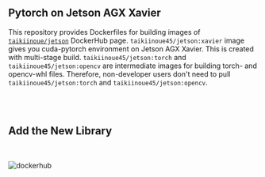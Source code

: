 ## Pytorch on Jetson AGX Xavier

This repository provides Dockerfiles for building images of [`taikiinoue/jetson`](https://hub.docker.com/repository/docker/taikiinoue45/jetson) DockerHub page. `taikiinoue45/jetson:xavier` image gives you cuda-pytorch environment on Jetson AGX Xavier. This is created with multi-stage build. `taikiinoue45/jetson:torch` and `taikiinoue45/jetson:opencv` are intermediate images for building torch- and opencv-whl files. Therefore, non-developer users don't need to pull `taikiinoue45/jetson:torch` and `taikiinoue45/jetson:opencv`.  

<br>
<br>

## Add the New Library
<br>

![dockerhub](https://user-images.githubusercontent.com/29189728/83947516-76139180-a852-11ea-93e1-632dbaec4dbd.png)
